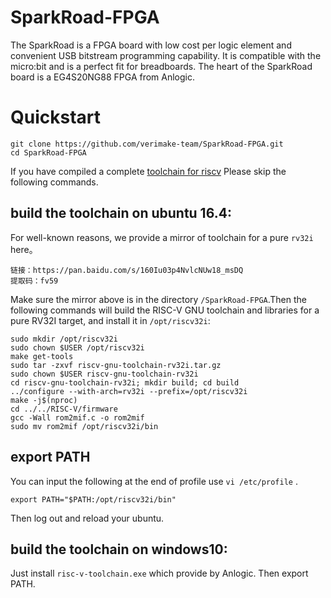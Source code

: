 # SparkRoad-FPGA 
  The SparkRoad is a FPGA board with low cost per logic element and convenient USB bitstream programming capability.
  It is compatible with the micro:bit and is a perfect fit for breadboards.
  The heart of the SparkRoad board is a EG4S20NG88 FPGA from Anlogic.
  
# Quickstart

	git clone https://github.com/verimake-team/SparkRoad-FPGA.git
	cd SparkRoad-FPGA
	
If you have compiled a complete [toolchain for riscv](https://github.com/riscv/riscv-tools) 
Please skip the following commands.	
## build the toolchain on ubuntu 16.4:	
For well-known reasons, we provide a mirror of toolchain for a pure `rv32i` here。

	链接：https://pan.baidu.com/s/160Iu03p4NvlcNUw18_msDQ 
	提取码：fv59 

Make sure the mirror above is in the directory `/SparkRoad-FPGA`.Then the following commands will build the 
RISC-V GNU toolchain and libraries for a pure RV32I target, and install it in `/opt/riscv32i`:

	sudo mkdir /opt/riscv32i
	sudo chown $USER /opt/riscv32i
	make get-tools
	sudo tar -zxvf riscv-gnu-toolchain-rv32i.tar.gz
	sudo chown $USER riscv-gnu-toolchain-rv32i
	cd riscv-gnu-toolchain-rv32i; mkdir build; cd build
	../configure --with-arch=rv32i --prefix=/opt/riscv32i
	make -j$(nproc)
	cd ../../RISC-V/firmware
	gcc -Wall rom2mif.c -o rom2mif
	sudo mv rom2mif /opt/riscv32i/bin
	
## export PATH
You can input the following at the end of profile use `vi /etc/profile` .
	
	export PATH="$PATH:/opt/riscv32i/bin"
	
Then log out and reload your ubuntu.

## build the toolchain on windows10:
Just install `risc-v-toolchain.exe` which provide by Anlogic. Then export PATH.    